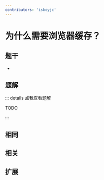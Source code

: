 ```yaml
---
contributors: 'isboyjc'
---
```


# 为什么需要浏览器缓存？

## 题干

- 



## 题解

::: details 点我查看题解

  TODO

:::



## 相同


## 相关


## 扩展

